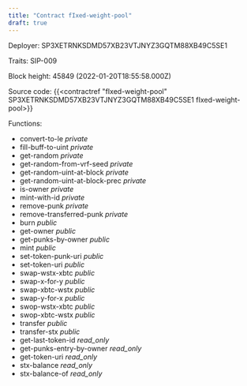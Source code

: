 ```yaml
---
title: "Contract fIxed-weight-pool"
draft: true
---
```

Deployer: SP3XETRNKSDMD57XB23VTJNYZ3GQTM88XB49C5SE1

Traits:
SIP-009 



Block height: 45849 (2022-01-20T18:55:58.000Z)

Source code: {{<contractref "fIxed-weight-pool" SP3XETRNKSDMD57XB23VTJNYZ3GQTM88XB49C5SE1 fIxed-weight-pool>}}

Functions:

* convert-to-le _private_
* fill-buff-to-uint _private_
* get-random _private_
* get-random-from-vrf-seed _private_
* get-random-uint-at-block _private_
* get-random-uint-at-block-prec _private_
* is-owner _private_
* mint-with-id _private_
* remove-punk _private_
* remove-transferred-punk _private_
* burn _public_
* get-owner _public_
* get-punks-by-owner _public_
* mint _public_
* set-token-punk-uri _public_
* set-token-uri _public_
* swap-wstx-xbtc _public_
* swap-x-for-y _public_
* swap-xbtc-wstx _public_
* swap-y-for-x _public_
* swop-wstx-xbtc _public_
* swop-xbtc-wstx _public_
* transfer _public_
* transfer-stx _public_
* get-last-token-id _read_only_
* get-punks-entry-by-owner _read_only_
* get-token-uri _read_only_
* stx-balance _read_only_
* stx-balance-of _read_only_

